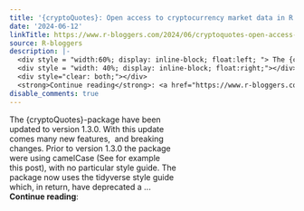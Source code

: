 ```yaml
---
title: '{cryptoQuotes}: Open access to cryptocurrency market data in R (Update)'
date: '2024-06-12'
linkTitle: https://www.r-bloggers.com/2024/06/cryptoquotes-open-access-to-cryptocurrency-market-data-in-r-update/
source: R-bloggers
description: |-
  <div style = "width:60%; display: inline-block; float:left; "> The {cryptoQuotes}-package have been updated to version 1.3.0. With this update comes many new features,  and breaking changes. Prior to version 1.3.0 the package were using camelCase (See for example this post), with no particular style guide. The package now uses the tidyverse style guide which, in return, have deprecated a ...</div>
  <div style = "width: 40%; display: inline-block; float:right;"></div>
  <div style="clear: both;"></div>
  <strong>Continue reading</strong>: <a href="https://www.r-bloggers.com/2024/06/cryptoquotes-open-a ...
disable_comments: true
---
```

<div style = "width:60%; display: inline-block; float:left; "> The {cryptoQuotes}-package have been updated to version 1.3.0. With this update comes many new features,  and breaking changes. Prior to version 1.3.0 the package were using camelCase (See for example this post), with no particular style guide. The package now uses the tidyverse style guide which, in return, have deprecated a ...</div>
<div style = "width: 40%; display: inline-block; float:right;"></div>
<div style="clear: both;"></div>
<strong>Continue reading</strong>: <a href="https://www.r-bloggers.com/2024/06/cryptoquotes-open-a ...